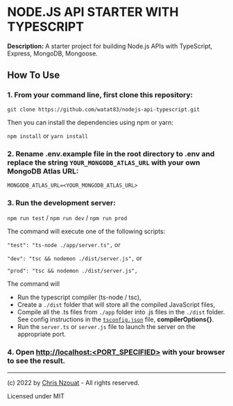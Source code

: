 # NODE.JS API STARTER WITH TYPESCRIPT

<b>Description:</b> A starter project for building Node.js APIs with TypeScript, Express, MongoDB, Mongoose.

## How To Use

### 1. From your command line, first clone this repository:

```git clone https://github.com/watat83/nodejs-api-typescript.git```

Then you can install the dependencies using npm or yarn:

```npm install``` or ```yarn install```

### 2. Rename .env.example file in the root directory to .env and replace the string `YOUR_MONGODB_ATLAS_URL` with your own MongoDB Atlas URL:

```MONGODB_ATLAS_URL=<YOUR_MONGODB_ATLAS_URL>```

### 3. Run the development server:

```npm run test``` / ```npm run dev``` / ```npm run prod```

The command will execute one of the following scripts:

```"test": "ts-node ./app/server.ts",``` or

```"dev": "tsc && nodemon ./dist/server.js",``` or

```"prod": "tsc && nodemon ./dist/server.js",```

The command will 
- Run the typescript compiler (ts-node / tsc), 
- Create a `./dist` folder that will store all the compiled JavaScript files,
- Compile all the .ts files from `./app` folder into .js files in the `./dist` folder. See config instructions in the [`tsconfig.json`](./tsconfig.json) file, **compilerOptions{}**.
- Run the `server.ts` or `server.js` file to launch the server on the appropriate port.

### 4. Open [http://localhost:<PORT_SPECIFIED>](http://localhost:<PORT_SPECIFIED>) with your browser to see the result.


<hr>

(c) 2022 by [Chris Nzouat](https://nzouat.com) - All rights reserved. 

Licensed under MIT

